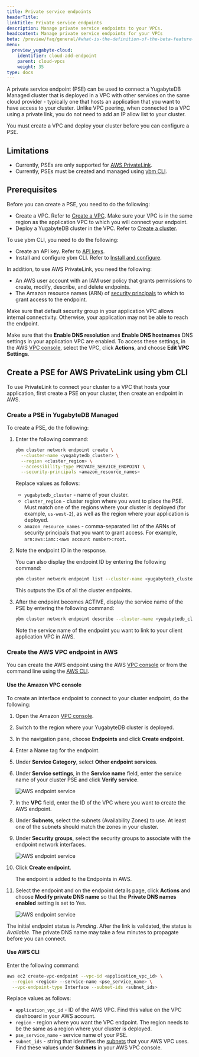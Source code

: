 ```yaml
---
title: Private service endpoints
headerTitle:
linkTitle: Private service endpoints
description: Manage private service endpoints to your VPCs.
headcontent: Manage private service endpoints for your VPCs
beta: /preview/faq/general/#what-is-the-definition-of-the-beta-feature-tag
menu:
  preview_yugabyte-cloud:
    identifier: cloud-add-endpoint
    parent: cloud-vpcs
    weight: 35
type: docs
---
```


A private service endpoint (PSE) can be used to connect a YugabyteDB Managed cluster that is deployed in a VPC with other services on the same cloud provider - typically one that hosts an application that you want to have access to your cluster. Unlike VPC peering, when connected to a VPC using a private link, you do not need to add an IP allow list to your cluster.

You must create a VPC and deploy your cluster before you can configure a PSE.

## Limitations

- Currently, PSEs are only supported for [AWS PrivateLink](https://docs.aws.amazon.com/vpc/latest/privatelink/what-is-privatelink.html).
- Currently, PSEs must be created and managed using [ybm CLI](../../../managed-automation/managed-cli/).

## Prerequisites

Before you can create a PSE, you need to do the following:

- Create a VPC. Refer to [Create a VPC](../cloud-add-vpc/#create-a-vpc). Make sure your VPC is in the same region as the application VPC to which you will connect your endpoint.
- Deploy a YugabyteDB cluster in the VPC. Refer to [Create a cluster](../../create-clusters/).

To use ybm CLI, you need to do the following:

- Create an API key. Refer to [API keys](../../../managed-automation/managed-apikeys/).
- Install and configure ybm CLI. Refer to [Install and configure](../../../managed-automation/managed-cli/managed-cli-overview/).

In addition, to use AWS PrivateLink, you need the following:

- An AWS user account with an IAM user policy that grants permissions to create, modify, describe, and delete endpoints.
- The Amazon resource names (ARN) of [security principals](https://docs.aws.amazon.com/vpc/latest/privatelink/configure-endpoint-service.html#add-remove-permissions) to which to grant access to the endpoint.

Make sure that default security group in your application VPC allows internal connectivity. Otherwise, your application may not be able to reach the endpoint.

Make sure that the **Enable DNS resolution** and **Enable DNS hostnames** DNS settings in your application VPC are enabled. To access these settings, in the AWS [VPC console](https://console.aws.amazon.com/vpc/), select the VPC, click **Actions**, and choose **Edit VPC Settings**.

## Create a PSE for AWS PrivateLink using ybm CLI

To use PrivateLink to connect your cluster to a VPC that hosts your application, first create a PSE on your cluster, then create an endpoint in AWS.

### Create a PSE in YugabyteDB Managed

To create a PSE, do the following:

1. Enter the following command:

    ```sh
    ybm cluster network endpoint create \
      --cluster-name <yugabytedb_cluster> \
      --region <cluster_region> \
      --accessibility-type PRIVATE_SERVICE_ENDPOINT \
      --security-principals <amazon_resource_names>
    ```

    Replace values as follows:

    - `yugabytedb_cluster` - name of your cluster.
    - `cluster_region` - cluster region where you want to place the PSE. Must match one of the regions where your cluster is deployed (for example, `us-west-2`), as well as the region where your application is deployed.
    - `amazon_resource_names` - comma-separated list of the ARNs of security principals that you want to grant access. For example, `arn:aws:iam::<aws account number>:root`.

1. Note the endpoint ID in the response.

    You can also display the endpoint ID by entering the following command:

    ```sh
    ybm cluster network endpoint list --cluster-name <yugabytedb_cluster>
    ```

    This outputs the IDs of all the cluster endpoints.

1. After the endpoint becomes ACTIVE, display the service name of the PSE by entering the following command:

    ```sh
    ybm cluster network endpoint describe --cluster-name <yugabytedb_cluster> --endpoint-id <endpoint_id>
    ```

    Note the service name of the endpoint you want to link to your client application VPC in AWS.

### Create the AWS VPC endpoint in AWS

You can create the AWS endpoint using the AWS [VPC console](https://console.aws.amazon.com/vpc/) or from the command line using the [AWS CLI](https://docs.aws.amazon.com/cli/).

#### Use the Amazon VPC console

To create an interface endpoint to connect to your cluster endpoint, do the following:

1. Open the Amazon [VPC console](https://console.aws.amazon.com/vpc/).

1. Switch to the region where your YugabyteDB cluster is deployed.

1. In the navigation pane, choose **Endpoints** and click **Create endpoint**.

1. Enter a Name tag for the endpoint.

1. Under **Service Category**, select **Other endpoint services**.

1. Under **Service settings**, in the **Service name** field, enter the service name of your cluster PSE and click **Verify service**.

    ![AWS endpoint service](/images/yb-cloud/managed-endpoint-aws-1.png)

1. In the **VPC** field, enter the ID of the VPC where you want to create the AWS endpoint.

1. Under **Subnets**, select the subnets (Availability Zones) to use. At least one of the subnets should match the zones in your cluster.

1. Under **Security groups**, select the security groups to associate with the endpoint network interfaces.

    ![AWS endpoint service](/images/yb-cloud/managed-endpoint-aws-2.png)

1. Click **Create endpoint**.

    The endpoint is added to the Endpoints in AWS.

1. Select the endpoint and on the endpoint details page, click **Actions** and choose **Modify private DNS name** so that the **Private DNS names enabled** setting is set to Yes.

    ![AWS endpoint service](/images/yb-cloud/managed-endpoint-aws-dns.png)

The initial endpoint status is _Pending_. After the link is validated, the status is _Available_. The private DNS name may take a few minutes to propagate before you can connect.

#### Use AWS CLI

Enter the following command:

```sh
aws ec2 create-vpc-endpoint --vpc-id <application_vpc_id> \
  --region <region> --service-name <pse_service_name> \
  --vpc-endpoint-type Interface --subnet-ids <subnet_ids>
```

Replace values as follows:

- `application_vpc_id` - ID of the AWS VPC. Find this value on the VPC dashboard in your AWS account.
- `region` - region where you want the VPC endpoint. The region needs to be the same as a region where your cluster is deployed.
- `pse_service_name` - service name of your PSE.
- `subnet_ids` - string that identifies the [subnets](https://docs.aws.amazon.com/vpc/latest/userguide/modify-subnets.html) that your AWS VPC uses. Find these values under **Subnets** in your AWS VPC console.

